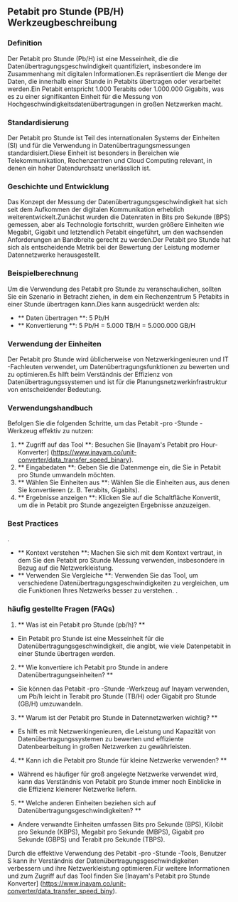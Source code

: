 ## Petabit pro Stunde (PB/H) Werkzeugbeschreibung

### Definition
Der Petabit pro Stunde (Pb/H) ist eine Messeinheit, die die Datenübertragungsgeschwindigkeit quantifiziert, insbesondere im Zusammenhang mit digitalen Informationen.Es repräsentiert die Menge der Daten, die innerhalb einer Stunde in Petabits übertragen oder verarbeitet werden.Ein Petabit entspricht 1.000 Terabits oder 1.000.000 Gigabits, was es zu einer signifikanten Einheit für die Messung von Hochgeschwindigkeitsdatenübertragungen in großen Netzwerken macht.

### Standardisierung
Der Petabit pro Stunde ist Teil des internationalen Systems der Einheiten (SI) und für die Verwendung in Datenübertragungsmessungen standardisiert.Diese Einheit ist besonders in Bereichen wie Telekommunikation, Rechenzentren und Cloud Computing relevant, in denen ein hoher Datendurchsatz unerlässlich ist.

### Geschichte und Entwicklung
Das Konzept der Messung der Datenübertragungsgeschwindigkeit hat sich seit dem Aufkommen der digitalen Kommunikation erheblich weiterentwickelt.Zunächst wurden die Datenraten in Bits pro Sekunde (BPS) gemessen, aber als Technologie fortschritt, wurden größere Einheiten wie Megabit, Gigabit und letztendlich Petabit eingeführt, um den wachsenden Anforderungen an Bandbreite gerecht zu werden.Der Petabit pro Stunde hat sich als entscheidende Metrik bei der Bewertung der Leistung moderner Datennetzwerke herausgestellt.

### Beispielberechnung
Um die Verwendung des Petabit pro Stunde zu veranschaulichen, sollten Sie ein Szenario in Betracht ziehen, in dem ein Rechenzentrum 5 Petabits in einer Stunde übertragen kann.Dies kann ausgedrückt werden als:
- ** Daten übertragen **: 5 Pb/H
- ** Konvertierung **: 5 Pb/H = 5.000 TB/H = 5.000.000 GB/H

### Verwendung der Einheiten
Der Petabit pro Stunde wird üblicherweise von Netzwerkingenieuren und IT -Fachleuten verwendet, um Datenübertragungsfunktionen zu bewerten und zu optimieren.Es hilft beim Verständnis der Effizienz von Datenübertragungssystemen und ist für die Planungsnetzwerkinfrastruktur von entscheidender Bedeutung.

### Verwendungshandbuch
Befolgen Sie die folgenden Schritte, um das Petabit -pro -Stunde -Werkzeug effektiv zu nutzen:
1. ** Zugriff auf das Tool **: Besuchen Sie [Inayam's Petabit pro Hour-Konverter] (https://www.inayam.co/unit-converter/data_transfer_speed_binary).
2. ** Eingabedaten **: Geben Sie die Datenmenge ein, die Sie in Petabit pro Stunde umwandeln möchten.
3. ** Wählen Sie Einheiten aus **: Wählen Sie die Einheiten aus, aus denen Sie konvertieren (z. B. Terabits, Gigabits).
4. ** Ergebnisse anzeigen **: Klicken Sie auf die Schaltfläche Konvertit, um die in Petabit pro Stunde angezeigten Ergebnisse anzuzeigen.

### Best Practices
.
- ** Kontext verstehen **: Machen Sie sich mit dem Kontext vertraut, in dem Sie den Petabit pro Stunde Messung verwenden, insbesondere in Bezug auf die Netzwerkleistung.
- ** Verwenden Sie Vergleiche **: Verwenden Sie das Tool, um verschiedene Datenübertragungsgeschwindigkeiten zu vergleichen, um die Funktionen Ihres Netzwerks besser zu verstehen.
.

### häufig gestellte Fragen (FAQs)

1. ** Was ist ein Petabit pro Stunde (pb/h)? **
- Ein Petabit pro Stunde ist eine Messeinheit für die Datenübertragungsgeschwindigkeit, die angibt, wie viele Datenpetabit in einer Stunde übertragen werden.

2. ** Wie konvertiere ich Petabit pro Stunde in andere Datenübertragungseinheiten? **
- Sie können das Petabit -pro -Stunde -Werkzeug auf Inayam verwenden, um Pb/h leicht in Terabit pro Stunde (TB/H) oder Gigabit pro Stunde (GB/H) umzuwandeln.

3. ** Warum ist der Petabit pro Stunde in Datennetzwerken wichtig? **
- Es hilft es mit Netzwerkingenieuren, die Leistung und Kapazität von Datenübertragungssystemen zu bewerten und effiziente Datenbearbeitung in großen Netzwerken zu gewährleisten.

4. ** Kann ich die Petabit pro Stunde für kleine Netzwerke verwenden? **
- Während es häufiger für groß angelegte Netzwerke verwendet wird, kann das Verständnis von Petabit pro Stunde immer noch Einblicke in die Effizienz kleinerer Netzwerke liefern.

5. ** Welche anderen Einheiten beziehen sich auf Datenübertragungsgeschwindigkeiten? **
- Andere verwandte Einheiten umfassen Bits pro Sekunde (BPS), Kilobit pro Sekunde (KBPS), Megabit pro Sekunde (MBPS), Gigabit pro Sekunde (GBPS) und Terabit pro Sekunde (TBPS).

Durch die effektive Verwendung des Petabit -pro -Stunde -Tools, Benutzer S kann ihr Verständnis der Datenübertragungsgeschwindigkeiten verbessern und ihre Netzwerkleistung optimieren.Für weitere Informationen und zum Zugriff auf das Tool finden Sie [Inayam's Petabit pro Stunde Konverter] (https://www.inayam.co/unit-converter/data_transfer_speed_biny).